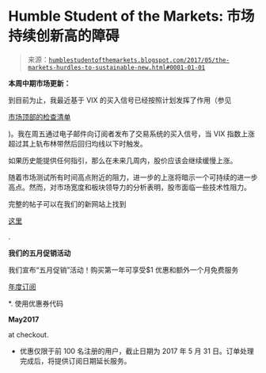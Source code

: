 <!--yml

category: 未分类

date: 2024-05-18 02:53:11

-->

# Humble Student of the Markets: 市场持续创新高的障碍

> 来源：[`humblestudentofthemarkets.blogspot.com/2017/05/the-markets-hurdles-to-sustainable-new.html#0001-01-01`](https://humblestudentofthemarkets.blogspot.com/2017/05/the-markets-hurdles-to-sustainable-new.html#0001-01-01)

**本周中期市场更新：**

到目前为止，我最近基于 VIX 的买入信号已经按照计划发挥了作用（参见

[市场顶部的检查清单](https://humblestudentofthemarkets.com/2017/05/21/a-market-top-checklist/)

)。我在周五通过电子邮件向订阅者发布了交易系统的买入信号，当 VIX 指数上涨超过其上轨布林带然后回归均线以下时触发。

如果历史能提供任何指引，那么在未来几周内，股价应该会继续缓慢上涨。

随着市场测试所有时间高点附近的阻力，进一步的上涨将暗示一个可持续的进一步高点。然而，对市场宽度和板块领导力的分析表明，股市面临一些技术性阻力。

完整的帖子可以在我们的新网站上找到

[这里](https://humblestudentofthemarkets.com/2017/05/24/the-markets-hurdles-to-sustainable-new-highs/)

.

**我们的五月促销活动**

我们宣布“五月促销”活动！购买第一年可享受$1 优惠和额外一个月免费服务

[年度订阅](https://humblestudentofthemarkets.com/product/annual-subscription/)

*. 使用优惠券代码

**May2017**

at checkout.

* 优惠仅限于前 100 名注册的用户，截止日期为 2017 年 5 月 31 日。订单处理完成后，将提供订阅日期延长服务。
